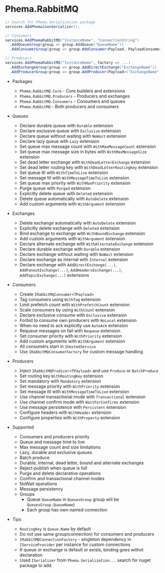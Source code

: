 # Phema.RabbitMQ

```csharp
// Search for Phema.Serialization package
services.AddPhemaJsonSerializer();

// Consumers
services.AddPhemaRabbitMQ("InstanceName", "ConnectionString")
  .AddQueueGroup(group => group.AddQueue("QueueName"))
  .AddConsumerGroup(group => group.AddConsumer<Payload, PayloadConsumer>("QueueName"));

// Producers
services.AddPhemaRabbitMQ("InstanceName", factory => ...)
  .AddExchangeGroup(group => group.AddDirectExchange("ExchangeName"))
  .AddProducerGroup(group => group.AddProducer<Payload>("ExchangeName", "QueueName"));
```

- Packages
  - `Phema.RabbitMQ.Core` - Core builders and extensions
  - `Phema.RabbitMQ.Producers` - Producers and exchanges
  - `Phema.RabbitMQ.Consumers` - Consumers and queues
  - `Phema.RabbitMQ` - Both producers and consumers

- Queues
  - Declare durable queue with `Durable` extension
  - Declare exclusive queue with `Exclusive` extension
  - Declare queue without waiting with `NoWait` extension
  - Declare lazy queue with `Lazy` extension
  - Set queue max message count with `WithMaxMessageCount` extension
  - Set queue max message size in bytes with `WithMaxMessageSize` extension
  - Set dead letter exchange with `WithDeadLetterExchange` extension
  - Set dead letter routing key with `WithDeadLetterRoutingKey` extension
  - Set queue ttl with `WithTimeToLive` extension
  - Set message ttl with `WithMessageTimeToLive` extension
  - Set queue max priority with `WithMaxPriority` extension
  - Purge queue with `Purged` extension
  - Explicitly delete queue with `Deleted` extension
  - Delete queue automatically with `AutoDelete` extension
  - Add custom arguments with `WithArgument` extension
  
- Exchanges
  - Delete exchange automatically with `AutoDelete` extension
  - Explicitly delete exchange with `Deleted` extension
  - Bind exchange to exchange with `WithBoundExchange` extension
  - Add custom arguments with `WithArgument` extension
  - Declare alternate exchange with `WithAlternateExchange` extension
  - Declare durable exchange with `Durable` extension
  - Declare exchange without waiting with `NoWait` extension
  - Declare exchange as internal with `Internal` extension
  - Declare exchange with `AddDirectExchange(...)`, `AddFanoutExchange(...)`, `AddHeadersExchange(...)`, `AddTopicExchange(...)` extensions

- Consumers
  - Create `IRabbitMqConsumer<TPayload>`
  - Tag consumers using `WithTag` extension
  - Limit prefetch count with `WithPrefetchCount` extension
  - Scale consumers by using `WithCount` extension
  - Declare exclusive consume with `Exclusive` extension
  - Forbid to consume own producers with `NoLocal` extension
  - When no need to ack explicitly use `AutoAck` extension
  - Requeue messages on fail with `Requeue` extension
  - Set consumer priority with `WithPriority` extension
  - Add custom arguments with `WithArgument` extension
  - All consumers start in `IHostedService`
  - Use `IRabbitMQConsumerFactory` for custom message handling

- Producers
  - Inject `IRabbitMQProdicer<TPayload>` and use `Produce` or `BatchProduce`
  - Set routing key `WithRoutingKey` extension
  - Set mandatory with `Mandatory` extension
  - Set message priority with `WithPriority` extension
  - Set message ttl with `WithMessageTimeToLive` extension
  - Use channel transactional mode with `Transactional` extension
  - Use channel confirm mode with `WaitForConfirms` extension
  - Use message persistence with `Persistent` extension
  - Configure headers with `WithHeader` extension
  - Configure properties with `WithProperty` extension

- Supported
  - Consumers and producers priority
  - Queue and message time to live
  - Max message count and size limitations
  - Lazy, durable and exclusive queues
  - Batch produce
  - Durable, internal, dead letter, bound and alternate exchanges
  - Reject-publish when queue is full
  - Purge and delete declarative operations
  - Confirm and transactional channel modes
  - NoWait operations
  - Message persistency
  - Groups
    - Queue `QueueName` in `QueuesGroup` group will be `QueuesGroup.QueueName`)
    - Each group has own named connection

- Tips
  - `RoutingKey` is `Queue.Name` by default
  - Do not use same group(connection) for consumers and producers
  - `IRabbitMQConnectionFactory` - singleton dependency in `IServiceProvider` per instance for custom connections
  - If queue or exchange is default or exists, binding goes withot declaration
  - Used `ISerializer` from `Phema.Serialization...` search for nuget package to add
